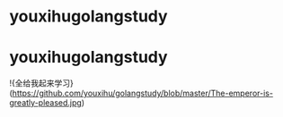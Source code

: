# youxihugolangstudy
# youxihugolangstudy
!{全给我起来学习}(https://github.com/youxihu/golangstudy/blob/master/The-emperor-is-greatly-pleased.jpg)